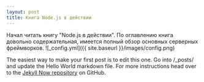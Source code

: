 ```yaml
---
layout: post
title: Книга Node.js в действии
---
```


Начал читать книгу "Node.js в действии". По оглавлению книга довольно содержательная, имеется полный обзор основных серверных фреймворков.
![_config.yml]({{ site.baseurl }}/images/config.png)

The easiest way to make your first post is to edit this one. Go into /_posts/ and update the Hello World markdown file. For more instructions head over to the [Jekyll Now repository](https://github.com/barryclark/jekyll-now) on GitHub.
